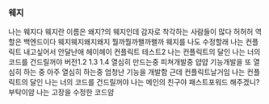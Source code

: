 ### 웨지
나는 웨지다 웨지란 이름은 왜지?의 웨지인데 감자로 착각하는 사람들이 많다 허허허
역할은 백엔드이다
웨지웨지왜지왜지
뭘까뭘까왤까왤까
웨지를 나도 수정할래 나는 컨플릭트 내고싶어서 안달난애
헤이헤이 컨플릭트 테스트2
나는 컨플릭트의 달인 나는 너의 코드를 건드릴꺼야
버전1.2 1.3 1.4 열심히 만드는중 피쳐개발중 얍얍
기능개발을 또 열심히 하는 중
아주 열심히 하는중
엄청난 기능을 개발함 근데 컨플릭트날거임
나는 컨플릭트의 달인 나는 너의 코드를 건드릴꺼야
나는 메인의 친구야 패스트포워드 해주겠니?
부탁이얌
나는 고장을 수정한 코드얌 
